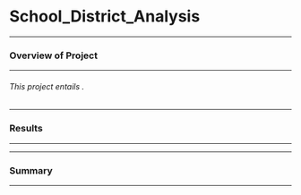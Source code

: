 # **School_District_Analysis** #
---
### **Overview of Project** ###
---
###### This project entails . ######
---
### **Results** ###
---
---
### **Summary** ###
---
